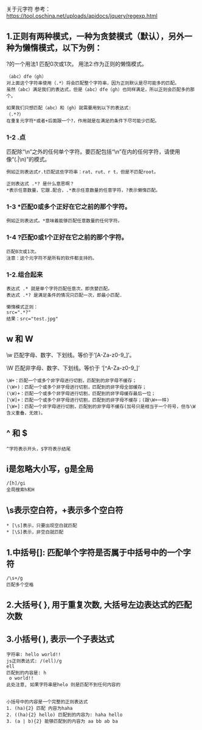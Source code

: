 关于元字符
参考：
https://tool.oschina.net/uploads/apidocs/jquery/regexp.html
## 1.正则有两种模式，一种为贪婪模式（默认），另外一种为懒惰模式，以下为例：
?的一个用法1 匹配0次或1次。
用法2:作为正则的懒惰模式。
```
（abc）dfe（gh）
对上面这个字符串使用（.*）将会匹配整个字符串，因为正则默认是尽可能多的匹配。
虽然（abc）满足我们的表达式，但是（abc）dfe（gh）也同样满足，所以正则会匹配多的那个。

如果我们只想匹配（abc）和（gh）就需要用到以下的表达式:
（.*?）
在重复元字符*或者+后面跟一个?，作用就是在满足的条件下尽可能少匹配。
```

### 1-2 .点
匹配除“\n”之外的任何单个字符。要匹配包括“\n”在内的任何字符，请使用像“(.|\n)”的模式。
```
例如正则表达式r.t匹配这些字符串：rat、rut、r t，但是不匹配root。

正则表达式 .*? 是什么意思啊？
*表示任意数量，它跟.配合，.*表示任意数量的任意字符，?表示懒惰匹配。
```

### 1-3 *匹配0或多个正好在它之前的那个字符。
```
例如正则表达式。*意味着能够匹配任意数量的任何字符。
```

### 1-4 ?匹配0或1个正好在它之前的那个字符。
```
匹配0次或1次。
注意：这个元字符不是所有的软件都支持的。
```

### 1-2.组合起来
```
表达式 .* 就是单个字符匹配任意次，即贪婪匹配。 
表达式 .*? 是满足条件的情况只匹配一次，即最小匹配.

懒惰模式正则：
src=".*?"
结果：src="test.jpg"
```

## w 和 W
\w
匹配字母、数字、下划线。等价于’[A-Za-z0-9_]’。

\W
匹配非字母、数字、下划线。等价于 ‘[^A-Za-z0-9_]’
```
\W+：匹配一个或多个非字母进行切割，匹配到的非字母不缓存；
(\W+)：匹配一个或多个非字母进行切割，匹配到的非字母全部缓存；
(\W)+：匹配一个或多个非字母进行切割，匹配到的非字母缓存最后一位；
[\W]+：匹配一个或多个非字母进行切割，匹配到的非字母不缓存；(跟\W+一样)
[\W+]：匹配一个非字母进行切割，匹配到的非字母不缓存(加号只是相当于一个符号，但与\W含义重叠，无效)。
```

## ^ 和 $
```
^字符表示开头，$字符表示结尾
```

## i是忽略大小写，g是全局
```
/[h]/gi
全局搜索h和H
```

## \s表示空白符，+表示多个空白符
```
* [\s]表示，只要出现空白就匹配
* [\S]表示，非空白就匹配
```

## 1.中括号[]: 匹配单个字符是否属于中括号中的⼀个字符
```
/\s+/g
匹配多个空格
```

## 2.⼤括号{ }, ⽤于重复次数, ⼤括号左边表达式的匹配次数


## 3.⼩括号( ), 表⽰⼀个⼦表达式
```
字符串: hello world!!
js正则表达式: /(ell)/g
ell
匹配到的内容是: h 
 o world!!
此处注意, 如果字符串是helo 则是匹配不到任何内容的


⼩括号中的内容是⼀个完整的正则表达式
1. (ha){2} 匹配 内容为haha
2. ((ha){2} hello) 匹配到的内容为: haha hello
3. (a | b){2} 能够匹配到的内容为 aa bb ab ba
```
